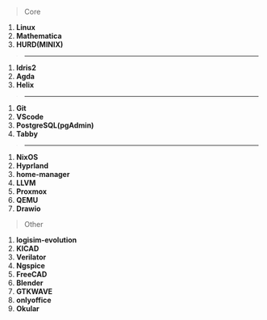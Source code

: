 > Core
1. **Linux**
2. **Mathematica**
3. **HURD(MINIX)**
> ---
1. **Idris2**
2. **Agda**
3. **Helix**
>---
1. **Git**
2. **VScode**
3. **PostgreSQL(pgAdmin)**
4. **Tabby**
>---
1. **NixOS**
2. **Hyprland**
3. **home-manager**
4. **LLVM**
5. **Proxmox**
6. **QEMU**
7. **Drawio**
> Other
1. **logisim-evolution**
2. **KICAD**
3. **Verilator**
4. **Ngspice**
5. **FreeCAD**
6. **Blender**
7. **GTKWAVE**
8. **onlyoffice**
9. **Okular**